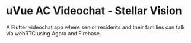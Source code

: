 # uVue AC Videochat - Stellar Vision

A Flutter videochat app where senior residents and their families can talk via webRTC using Agora and Firebase.
